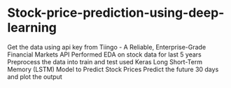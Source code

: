 # Stock-price-prediction-using-deep-learning
Get the data using api key from Tiingo - A Reliable, Enterprise-Grade Financial Markets API
Performed EDA on stock data for last 5 years
Preprocess the data into train and test 
used Keras Long Short-Term Memory (LSTM) Model to Predict Stock Prices
Predict the future 30 days and plot the output
